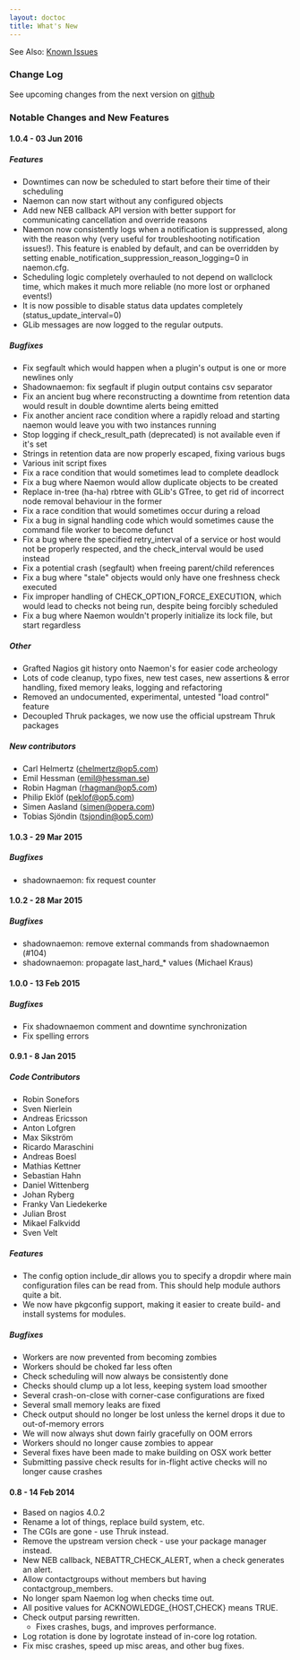 ```yaml
---
layout: doctoc
title: What's New
---
```


<span class="glyphicon glyphicon-arrow-right"></span> See Also: <a href="knownissues.html">Known Issues</a>

<a name="changelog"></a>

### Change Log

See upcoming changes from the next version on [github](https://github.com/naemon/naemon-core/blob/master/NEWS)

### Notable Changes and New Features

#### 1.0.4 - 03 Jun 2016
##### Features
  * Downtimes can now be scheduled to start before their time of their scheduling
  * Naemon can now start without any configured objects
  * Add new NEB callback API version with better support for communicating
    cancellation and override reasons
  * Naemon now consistently logs when a notification is suppressed, along with
    the reason why (very useful for troubleshooting notification issues!). This
    feature is enabled by default, and can be overridden by setting
    enable_notification_suppression_reason_logging=0 in naemon.cfg.
  * Scheduling logic completely overhauled to not depend on wallclock time,
    which makes it much more reliable (no more lost or orphaned events!)
  * It is now possible to disable status data updates completely
    (status_update_interval=0)
  * GLib messages are now logged to the regular outputs.

##### Bugfixes
  * Fix segfault which would happen when a plugin's output is one or more
    newlines only
  * Shadownaemon: fix segfault if plugin output contains csv separator
  * Fix an ancient bug where reconstructing a downtime from retention data
    would result in double downtime alerts being emitted
  * Fix another ancient race condition where a rapidly reload and starting
    naemon would leave you with two instances running
  * Stop logging if check_result_path (deprecated) is not available even
    if it's set
  * Strings in retention data are now properly escaped, fixing various bugs
  * Various init script fixes
  * Fix a race condition that would sometimes lead to complete deadlock
  * Fix a bug where Naemon would allow duplicate objects to be created
  * Replace in-tree (ha-ha) rbtree with GLib's GTree, to get rid of incorrect
    node removal behaviour in the former
  * Fix a race condition that would sometimes occur during a reload
  * Fix a bug in signal handling code which would sometimes cause the command
    file worker to become defunct
  * Fix a bug where the specified retry_interval of a service or host
    would not be properly respected, and the check_interval would be used instead
  * Fix a potential crash (segfault) when freeing parent/child references
  * Fix a bug where "stale" objects would only have one freshness check executed
  * Fix improper handling of CHECK_OPTION_FORCE_EXECUTION, which would lead to
    checks not being run, despite being forcibly scheduled
  * Fix a bug where Naemon wouldn't properly initialize its lock file, but
    start regardless

##### Other
  * Grafted Nagios git history onto Naemon's for easier code archeology
  * Lots of code cleanup, typo fixes, new test cases, new assertions &
    error handling, fixed memory leaks, logging and refactoring
  * Removed an undocumented, experimental, untested "load control" feature
  * Decoupled Thruk packages, we now use the official upstream Thruk packages

##### New contributors
  * Carl Helmertz (chelmertz@op5.com)
  * Emil Hessman (emil@hessman.se)
  * Robin Hagman (rhagman@op5.com)
  * Philip Eklöf (peklof@op5.com)
  * Simen Aasland (simen@opera.com)
  * Tobias Sjöndin (tsjondin@op5.com)



#### 1.0.3 - 29 Mar 2015
##### Bugfixes
 * shadownaemon: fix request counter

#### 1.0.2 - 28 Mar 2015
##### Bugfixes
 * shadownaemon: remove external commands from shadownaemon (#104)
 * shadownaemon: propagate last_hard_* values (Michael Kraus)

#### 1.0.0 - 13 Feb 2015
##### Bugfixes
 * Fix shadownaemon comment and downtime synchronization
 * Fix spelling errors

#### 0.9.1 - 8 Jan 2015
##### Code Contributors
 * Robin Sonefors
 * Sven Nierlein
 * Andreas Ericsson
 * Anton Lofgren
 * Max Sikström
 * Ricardo Maraschini
 * Andreas Boesl
 * Mathias Kettner
 * Sebastian Hahn
 * Daniel Wittenberg
 * Johan Ryberg
 * Franky Van Liedekerke
 * Julian Brost
 * Mikael Falkvidd
 * Sven Velt

##### Features
 * The config option include_dir allows you to specify a dropdir
   where main configuration files can be read from. This should
   help module authors quite a bit.
 * We now have pkgconfig support, making it easier to create
   build- and install systems for modules.

##### Bugfixes
 * Workers are now prevented from becoming zombies
 * Workers should be choked far less often
 * Check scheduling will now always be consistently done
 * Checks should clump up a lot less, keeping system load smoother
 * Several crash-on-close with corner-case configurations are fixed
 * Several small memory leaks are fixed
 * Check output should no longer be lost unless the kernel drops it
   due to out-of-memory errors
 * We will now always shut down fairly gracefully on OOM errors
 * Workers should no longer cause zombies to appear
 * Several fixes have been made to make building on OSX work
   better
 * Submitting passive check results for in-flight active checks
   will no longer cause crashes

#### 0.8 - 14 Feb 2014

 * Based on nagios 4.0.2
 * Rename a lot of things, replace build system, etc.
 * The CGIs are gone - use Thruk instead.
 * Remove the upstream version check - use your package manager instead.
 * New NEB callback, NEBATTR_CHECK_ALERT, when a check generates an alert.
 * Allow contactgroups without members but having contactgroup_members.
 * No longer spam Naemon log when checks time out.
 * All positive values for ACKNOWLEDGE_{HOST,CHECK} means TRUE.
 * Check output parsing rewritten.
   - Fixes crashes, bugs, and improves performance.
 * Log rotation is done by logrotate instead of in-core log rotation.
 * Fix misc crashes, speed up misc areas, and other bug fixes.
